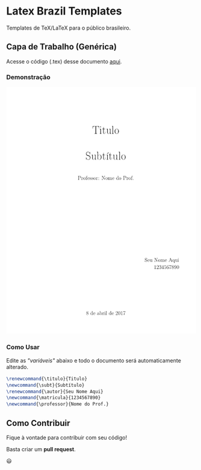 # Latex Brazil Templates

Templates de TeX/LaTeX para o público brasileiro.

## Capa de Trabalho (Genérica)

Acesse o código (.tex) desse documento [aqui](https://github.com/Dssdiego/latex-brazil-templates/blob/master/capa_trabalho_generica.tex).

### Demonstração

![Capa Genérica](https://github.com/Dssdiego/latex-brazil-templates/blob/master/capa_generica.png)

### Como Usar

Edite as *"variáveis"* abaixo e todo o documento será automaticamente alterado.

```latex
\renewcommand{\titulo}{Titulo}
\newcommand{\subt}{Subtítulo}
\renewcommand{\autor}{Seu Nome Aqui}
\newcommand{\matricula}{1234567890}
\newcommand{\professor}{Nome do Prof.}
```

## Como Contribuir

Fique à vontade para contribuir com seu código!

Basta criar um **pull request**. 

:smiley:
